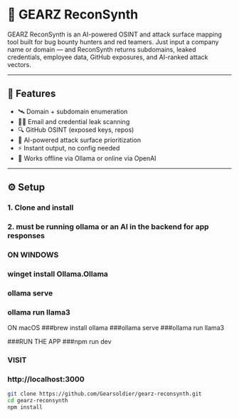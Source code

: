 # 🤖 GEARZ ReconSynth

GEARZ ReconSynth is an AI-powered OSINT and attack surface mapping tool built for bug bounty hunters and red teamers. Just input a company name or domain — and ReconSynth returns subdomains, leaked credentials, employee data, GitHub exposures, and AI-ranked attack vectors.

---

## 🧠 Features

- 🛰️ Domain + subdomain enumeration  
- 🕵️‍♂️ Email and credential leak scanning  
- 🔍 GitHub OSINT (exposed keys, repos)  
- 🧠 AI-powered attack surface prioritization  
- ⚡ Instant output, no config needed  
- 🦾 Works offline via Ollama or online via OpenAI  

---

## ⚙️ Setup

### 1. Clone and install
### 2. must be running ollama or an AI in the backend for app responses

### ON WINDOWS
### winget install Ollama.Ollama
### ollama serve
### ollama run llama3

ON macOS
###brew install ollama
###ollama serve
###ollama run llama3


###RUN THE APP 
###npm run dev

### VISIT
### http://localhost:3000


```bash
git clone https://github.com/Gearsoldier/gearz-reconsynth.git
cd gearz-reconsynth
npm install
